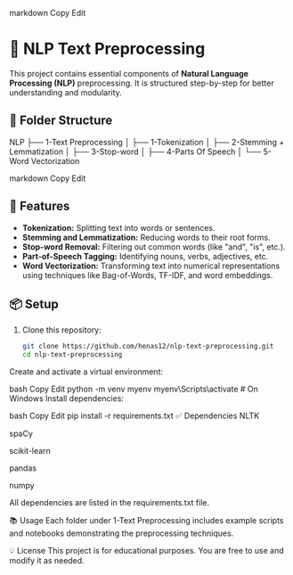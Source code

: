 
markdown
Copy
Edit
# 🧠 NLP Text Preprocessing

This project contains essential components of **Natural Language Processing (NLP)** preprocessing. It is structured step-by-step for better understanding and modularity.

## 📁 Folder Structure

NLP
├── 1-Text Preprocessing
│ ├── 1-Tokenization
│ ├── 2-Stemming + Lemmatization
│ ├── 3-Stop-word
│ ├── 4-Parts Of Speech
│ └── 5-Word Vectorization

markdown
Copy
Edit

## 🧰 Features

- **Tokenization:** Splitting text into words or sentences.
- **Stemming and Lemmatization:** Reducing words to their root forms.
- **Stop-word Removal:** Filtering out common words (like "and", "is", etc.).
- **Part-of-Speech Tagging:** Identifying nouns, verbs, adjectives, etc.
- **Word Vectorization:** Transforming text into numerical representations using techniques like Bag-of-Words, TF-IDF, and word embeddings.

## 📦 Setup

1. Clone this repository:
   ```bash
   git clone https://github.com/henas12/nlp-text-preprocessing.git
   cd nlp-text-preprocessing
Create and activate a virtual environment:

bash
Copy
Edit
python -m venv myenv
myenv\Scripts\activate   # On Windows
Install dependencies:

bash
Copy
Edit
pip install -r requirements.txt
✅ Dependencies
NLTK

spaCy

scikit-learn

pandas

numpy

All dependencies are listed in the requirements.txt file.

📚 Usage
Each folder under 1-Text Preprocessing includes example scripts and notebooks demonstrating the preprocessing techniques.

💡 License
This project is for educational purposes. You are free to use and modify it as needed.
